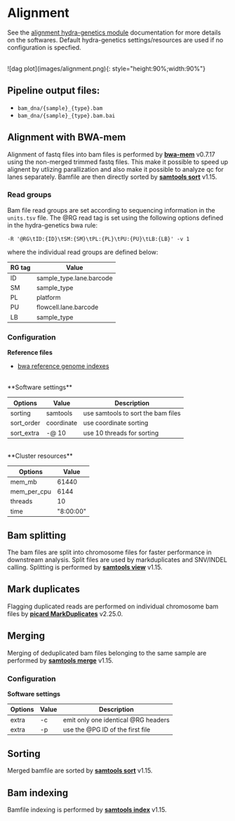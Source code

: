 # Alignment
See the [alignment hydra-genetics module](https://alignment.readthedocs.io/en/latest/) documentation for more details on the softwares. Default hydra-genetics settings/resources are used if no configuration is specfied.

<br />
![dag plot](images/alignment.png){: style="height:90%;width:90%"}

## Pipeline output files:

* `bam_dna/{sample}_{type}.bam`
* `bam_dna/{sample}_{type}.bam.bai`

## Alignment with BWA-mem
Alignment of fastq files into bam files is performed by **[bwa-mem](https://github.com/lh3/bwa)** v0.7.17 using the non-merged trimmed fastq files. This make it possible to speed up alignent by utlizing parallization and also make it possible to analyze qc for lanes separately. Bamfile are then directly sorted by **[samtools sort](http://www.htslib.org/doc/samtools-sort.html)** v1.15. 

### Read groups
Bam file read groups are set according to sequencing information in the `units.tsv` file.
The @RG read tag is set using the following options defined in the hydra-genetics bwa rule:
```
-R '@RG\tID:{ID}\tSM:{SM}\tPL:{PL}\tPU:{PU}\tLB:{LB}' -v 1
```
where the individual read groups are defined below:

| **RG tag** | **Value** |
|-------------|-|
| ID | sample_type.lane.barcode |
| SM | sample_type |
| PL | platform |
| PU | flowcell.lane.barcode |
| LB | sample_type |


### Configuration

**Reference files**  

- [bwa reference genome indexes](references.md#bwa_me_ref) 

<br />
**Software settings**

| **Options** | **Value** | **Description** |
|-------------|-|-|
| sorting | samtools | use samtools to sort the bam files |
| sort_order | coordinate | use coordinate sorting |
| sort_extra | -@ 10 | use 10 threads for sorting |  

<br />
**Cluster resources**

| **Options** | **Value** |
|-------------|-|
| mem_mb | 61440 |
| mem_per_cpu | 6144 |
| threads | 10 |
| time | "8:00:00" |

## Bam splitting
The bam files are split into chromosome files for faster performance in downstream analysis. Split files are used by markduplicates and SNV/INDEL calling. Splitting is performed by **[samtools view](http://www.htslib.org/doc/samtools-view.html)** v1.15.

## Mark duplicates
Flagging duplicated reads are performed on individual chromosome bam files by **[picard MarkDuplicates](https://broadinstitute.github.io/picard/command-line-overview.html#MarkDuplicates)** v2.25.0.

## Merging
Merging of deduplicated bam files belonging to the same sample are performed by **[samtools merge](http://www.htslib.org/doc/samtools-merge.html)** v1.15.

### Configuration

**Software settings**

| **Options** | **Value** | **Description** |
|-------------|-|-|
| extra | -c | emit only one identical @RG headers |
| extra | -p | use the @PG ID of the first file |

## Sorting
Merged bamfile are sorted by **[samtools sort](http://www.htslib.org/doc/samtools-sort.html)** v1.15.

## Bam indexing
Bamfile indexing is performed by **[samtools index](http://www.htslib.org/doc/samtools-index.html)** v1.15.

<br />